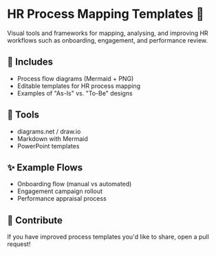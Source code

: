 # HR Process Mapping Templates 🔁

Visual tools and frameworks for mapping, analysing, and improving HR workflows such as onboarding, engagement, and performance review.

## 📄 Includes
- Process flow diagrams (Mermaid + PNG)
- Editable templates for HR process mapping
- Examples of "As-Is" vs. "To-Be" designs

## 🔧 Tools
- diagrams.net / draw.io
- Markdown with Mermaid
- PowerPoint templates

## ✨ Example Flows
- Onboarding flow (manual vs automated)
- Engagement campaign rollout
- Performance appraisal process

## 🤝 Contribute
If you have improved process templates you'd like to share, open a pull request!
